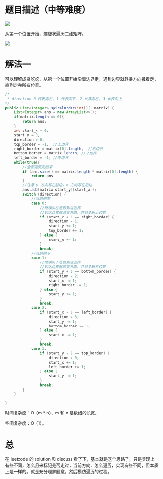 # 题目描述（中等难度）

![](https://windliang.oss-cn-beijing.aliyuncs.com/54.jpg)

从第一个位置开始，螺旋状遍历二维矩阵。

![](https://windliang.oss-cn-beijing.aliyuncs.com/54_2.jpg)

# 解法一

可以理解成贪吃蛇，从第一个位置开始沿着边界走，遇到边界就转换方向接着走，直到走完所有位置。

```java
/*
 * direction 0 代表向右, 1 代表向下, 2 代表向左, 3 代表向上
*/
public List<Integer> spiralOrder(int[][] matrix) {
    List<Integer> ans = new ArrayList<>();
    if(matrix.length == 0){
        return ans;
    }
    int start_x = 0, 
    start_y = 0,
    direction = 0, 
    top_border = -1,  //上边界
    right_border = matrix[0].length,  //右边界
    bottom_border = matrix.length, //下边界
    left_border = -1; //左边界
    while(true){
        //全部遍历完结束
        if (ans.size() == matrix.length * matrix[0].length) {
            return ans;
        }
		//注意 y 方向写在前边，x 方向写在后边
        ans.add(matrix[start_y][start_x]);
        switch (direction) {
            //当前向左
            case 0:
                //继续向左是否到达边界
                //到达边界就改变方向，并且更新上边界
                if (start_x + 1 == right_border) {
                    direction = 1;
                    start_y += 1;
                    top_border += 1;
                } else {
                    start_x += 1;
                }
                break;
            //当前向下
            case 1:
                //继续向下是否到达边界
                //到达边界就改变方向，并且更新右边界
                if (start_y + 1 == bottom_border) {
                    direction = 2;
                    start_x -= 1;
                    right_border -= 1;
                } else {
                    start_y += 1;
                }
                break;
            case 2:
                if (start_x - 1 == left_border) {
                    direction = 3;
                    start_y -= 1;
                    bottom_border -= 1;
                } else {
                    start_x -= 1;
                }
                break;
            case 3:
                if (start_y - 1 == top_border) {
                    direction = 0;
                    start_x += 1;
                    left_border += 1;
                } else {
                    start_y -= 1;
                }
                break;
        }
    }

}
```

时间复杂度：O（m * n），m 和 n 是数组的长宽。

空间复杂度：O（1）。

# 总

在 leetcode 的 solution 和 discuss 看了下，基本就是这个思路了，只是实现上有些不同，怎么用来标记是否走过，当前方向，怎么遍历，实现有些不同，但本质上是一样的。就是充分理解题意，然后模仿遍历的过程。